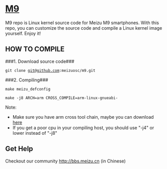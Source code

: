 [M9](http://www.meizu.com)
=================

M9 repo is Linux kernel source code for Meizu M9 smartphones. With this repo, you can customize the source code and compile a Linux kernel image yourself. Enjoy it!

HOW TO COMPILE
-----------

###1. Download source code###

  <code>git clone git@github.com:meizuosc/m9.git</code>

###2. Compiling###

  <code>make meizu_defconfig</code>
  
  <code>make -j8 ARCH=arm CROSS_COMPILE=arm-linux-gnueabi-</code>

  Note:
  + Make sure you have arm cross tool chain, maybe you can download [here](http://www.linaro.org/downloads)
  + If you get a poor cpu in your compiling host, you should use "-j4" or lower instead of "-j8"

Get Help
--------

Checkout our community http://bbs.meizu.cn (in Chinese)
